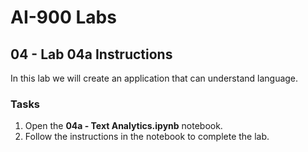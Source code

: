 # AI-900 Labs
## 04 - Lab 04a Instructions
In this lab we will create an application that can understand language.

### Tasks
1.  Open the **04a - Text Analytics.ipynb** notebook.
2.  Follow the instructions in the notebook to complete the lab.
